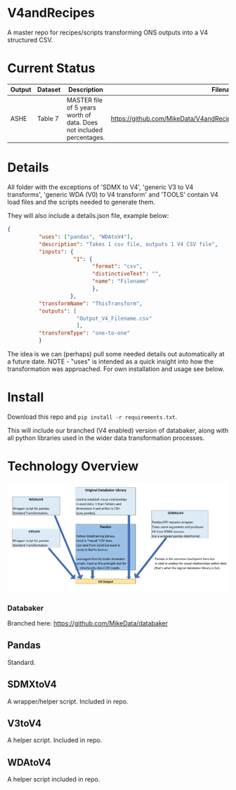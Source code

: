 # V4andRecipes

A master repo for recipes/scripts transforming ONS outputs into a V4 structured CSV.


# Current Status


| Output | Dataset | Description | Filename  | Navigation|
| ------ | ------- | ----------- | ------------------- | --- |
| ASHE | Table 7 | MASTER file of 5 years worth of data. Does not included percentages. | https://github.com/MikeData/V4andRecipes/tree/master/ASHE%20Table%207  |


# Details

All folder with the exceptions of 'SDMX to V4', 'generic V3 to V4 transforms', 'generic WDA (V0) to V4 transform' and 'TOOLS' contain V4 load files and the scripts needed to generate them.

They will also include a details.json file, example below:

```json
{
          "uses": ["pandas", "WDAtoV4"],
          "description": "Takes 1 csv file, outputs 1 V4 CSV file",
          "inputs": {
                     "1": {
                           "format": "csv",
                           "distinctiveText": "",
                           "name": "Filename"
                           },
                    },
          "transformName": "ThisTransform",
          "outputs": [
                      "Output_V4_Filename.csv"
                      ],            
          "transformType": "one-to-one"
          }
```

The idea is we can (perhaps) pull some needed details out automatically at a future date. NOTE - "uses" is intended as a quick insight into how the transformation was approached. For own installation and usage see below.

# Install

Download this repo and ```pip install -r requirements.txt```.

This will include our branched (V4 enabled) version of databaker, along with all python libraries used in the wider data transformation processes.


# Technology Overview

![alt tag](/technology_overview_pic.png)

### Databaker

Branched here: https://github.com/MikeData/databaker

## Pandas

Standard.

## SDMXtoV4

A wrapper/helper script. Included in repo.

## V3toV4

A helper script. Included in repo.

## WDAtoV4

A helper script included in repo.

